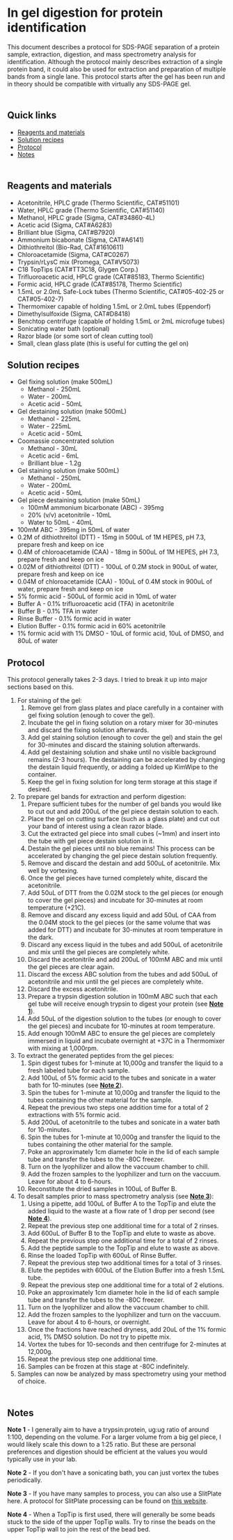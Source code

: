 # In gel digestion for protein identification <!-- omit in toc -->

This document describes a protocol for SDS-PAGE separation of a protein sample, extraction, digestion, and mass spectrometry analysis for identification. Although the protocol mainly describes extraction of a single protein band, it could also be used for extraction and preparation of multiple bands from a single lane. This protocol starts after the gel has been run and in theory should be compatible with virtually any SDS-PAGE gel.

<hr style="height:6pt; visibility:hidden;" />

## Quick links <!-- omit in toc -->

- [Reagents and materials](#reagents-and-materials)
- [Solution recipes](#solution-recipes)
- [Protocol](#protocol)
- [Notes](#notes)

<hr style="height:6pt; visibility:hidden;" />

<span id="reagents-and-materials"></span>

## Reagents and materials

- Acetonitrile, HPLC grade (Thermo Scientific, CAT#51101)
- Water, HPLC grade (Thermo Scientific, CAT#51140)
- Methanol, HPLC grade (Sigma, CAT#34860-4L)
- Acetic acid (Sigma, CAT#A6283)
- Brilliant blue (Sigma, CAT#B7920)
- Ammonium bicabonate (Sigma, CAT#A6141)
- Dithiothreitol (Bio-Rad, CAT#1610611)
- Chloroacetamide (Sigma, CAT#C0267)
- Trypsin/rLysC mix (Promega, CAT#V5073)
- C18 TopTips (CAT#TT3C18, Glygen Corp.)
- Trifluoroacetic acid, HPLC grade (CAT#85183, Thermo Scientific)
- Formic acid, HPLC grade (CAT#85178, Thermo Scientific)
- 1.5mL or 2.0mL Safe-Lock tubes (Thermo Scientific, CAT#05-402-25 or CAT#05-402-7)
- Thermomixer capable of holding 1.5mL or 2.0mL tubes (Eppendorf)
- Dimethylsulfoxide (Sigma, CAT#D8418)
- Benchtop centrifuge (capable of holding 1.5mL or 2mL microfuge tubes)
- Sonicating water bath (optional)
- Razor blade (or some sort of clean cutting tool)
- Small, clean glass plate (this is useful for cutting the gel on)

<span id="solution-recipes"></span>

## Solution recipes

- Gel fixing solution (make 500mL)
  - Methanol - 250mL
  - Water - 200mL
  - Acetic acid - 50mL
- Gel destaining solution (make 500mL)
  - Methanol - 225mL
  - Water - 225mL
  - Acetic acid - 50mL
- Coomassie concentrated solution
  - Methanol - 30mL
  - Acetic acid - 6mL
  - Brilliant blue - 1.2g
- Gel staining solution (make 500mL)
  - Methanol - 250mL
  - Water - 200mL
  - Acetic acid - 50mL
- Gel piece destaining solution (make 50mL)
  - 100mM ammonium bicarbonate (ABC) - 395mg
  - 20% (v/v) acetonitrile - 10mL
  - Water to 50mL - 40mL
- 100mM ABC - 395mg in 50mL of water
- 0.2M of dithiothreitol (DTT) - 15mg in 500uL of 1M HEPES, pH 7.3, prepare fresh and keep on ice
- 0.4M of chloroacetamide (CAA) - 18mg in 500uL of 1M HEPES, pH 7.3, prepare fresh and keep on ice
- 0.02M of dithiothreitol (DTT) - 100uL of 0.2M stock in 900uL of water, prepare fresh and keep on ice
- 0.04M of chloroacetamide (CAA) - 100uL of 0.4M stock in 900uL of water, prepare fresh and keep on ice
- 5% formic acid - 500uL of formic acid in 10mL of water
- Buffer A - 0.1% trifluoroacetic acid (TFA) in acetonitrile
- Buffer B - 0.1% TFA in water
- Rinse Buffer - 0.1% formic acid in water
- Elution Buffer - 0.1% formic acid in 60% acetonitrile
- 1% formic acid with 1% DMSO - 10uL of formic acid, 10uL of DMSO, and 80uL of water

<span id="protocol"></span>

## Protocol

This protocol generally takes 2-3 days. I tried to break it up into major sections based on this.

1. For staining of the gel:
   1. Remove gel from glass plates and place carefully in a container with gel fixing solution (enough to cover the gel).
   2. Incubate the gel in fixing solution on a rotary mixer for 30-minutes and discard the fixing solution afterwards.
   3. Add gel staining solution (enough to cover the gel) and stain the gel for 30-minutes and discard the staining solution afterwards.
   4. Add gel destaining solution and shake until no visible background remains (2-3 hours). The destaining can be accelerated by changing the destain liquid frequently, or adding a folded up KimWipe to the container.
   5. Keep the gel in fixing solution for long term storage at this stage if desired.
2. To prepare gel bands for extraction and perform digestion:
   1. Prepare sufficient tubes for the number of gel bands you would like to cut out and add 200uL of the gel piece destain solution to each.
   2. Place the gel on cutting surface (such as a glass plate) and cut out your band of interest using a clean razor blade.
   3. Cut the extracted gel piece into small cubes (~1mm) and insert into the tube with gel piece destain solution in it.
   4. Destain the gel pieces until no blue remains! This process can be accelerated by changing the gel piece destain solution frequently.
   5. Remove and discard the destain and add 500uL of acetonitrile. Mix well by vortexing.
   6. Once the gel pieces have turned completely white, discard the acetonitrile.
   7. Add 50uL of DTT from the 0.02M stock to the gel pieces (or enough to cover the gel pieces) and incubate for 30-minutes at room temperature (+21C).
   8. Remove and discard any excess liquid and add 50uL of CAA from the 0.04M stock to the gel pieces (or the same volume that was added for DTT) and incubate for 30-minutes at room temperature in the dark.
   9. Discard any excess liquid in the tubes and add 500uL of acetonitrile and mix until the gel pieces are completely white.
   10. Discard the acetonitrile and add 200uL of 100mM ABC and mix until the gel pieces are clear again.
   11. Discard the excess ABC solution from the tubes and add 500uL of acetonitrile and mix until the gel pieces are completely white.
   12. Discard the excess acetonitrile.
   13. Prepare a trypsin digestion solution in 100mM ABC such that each gel tube will receive enough trypsin to digest your protein (see [**Note 1**](#note1)).
   14. Add 50uL of the digestion solution to the tubes (or enough to cover the gel pieces) and incubate for 10-minutes at room temperature.
   15. Add enough 100mM ABC to ensure the gel pieces are completely immersed in liquid and incubate overnight at +37C in a Thermomixer with mixing at 1,000rpm.
3. To extract the generated peptides from the gel pieces:
   1. Spin digest tubes for 1-minute at 10,000g and transfer the liquid to a fresh labeled tube for each sample.
   2. Add 100uL of 5% formic acid to the tubes and sonicate in a water bath for 10-minutes (see [**Note 2**](#note2)).
   3. Spin the tubes for 1-minute at 10,000g and transfer the liquid to the tubes containing the other material for the sample.
   4. Repeat the previous two steps one addition time for a total of 2 extractions with 5% formic acid.
   5. Add 200uL of acetonitrile to the tubes and sonicate in a water bath for 10-minutes.
   6. Spin the tubes for 1-minute at 10,000g and transfer the liquid to the tubes containing the other material for the sample.
   7. Poke an approximately 1cm diameter hole in the lid of each sample tube and transfer the tubes to the -80C freezer.
   8. Turn on the lyophilizer and allow the vaccuum chamber to chill.
   9. Add the frozen samples to the lyophilizer and turn on the vaccuum. Leave for about 4 to 6-hours.
   10. Reconstitute the dried samples in 100uL of Buffer B.
4. To desalt samples prior to mass spectrometry analysis (see [**Note 3**](#note3)):
    1. Using a pipette, add 100uL of Buffer A to the TopTip and elute the added liquid to the waste at a flow rate of 1 drop per second (see [**Note 4**](#note4)).
    2. Repeat the previous step one additional time for a total of 2 rinses.
    3. Add 600uL of Buffer B to the TopTip and elute to waste as above.
    4. Repeat the previous step one additional time for a total of 2 rinses.
    5. Add the peptide sample to the TopTip and elute to waste as above.
    6. Rinse the loaded TopTip with 600uL of Rinse Buffer.
    7. Repeat the previous step two additional times for a total of 3 rinses.
    8. Elute the peptides with 600uL of the Elution Buffer into a fresh 1.5mL tube.
    9. Repeat the previous step one additional time for a total of 2 elutions.
    10. Poke an approximately 1cm diameter hole in the lid of each sample tube and transfer the tubes to the -80C freezer.
    11. Turn on the lyophilizer and allow the vaccuum chamber to chill.
    12. Add the frozen samples to the lyophilizer and turn on the vaccuum. Leave for about 4 to 6-hours, or overnight.
    13. Once the fractions have reached dryness, add 20uL of the 1% formic acid, 1% DMSO solution. Do not try to pipette mix.
    14. Vortex the tubes for 10-seconds and then centrifuge for 2-minutes at 12,000g.
    15. Repeat the previous step one additional time.
    16. Samples can be frozen at this stage at -80C indefinitely.
5. Samples can now be analyzed by mass spectrometry using your method of choice.

<hr style="height:6pt; visibility:hidden;" />

## Notes

<span id="note1"></span>

**Note 1** - I generally aim to have a trypsin:protein, ug:ug ratio of around 1:100, depending on the volume. For a larger volume from a big gel piece, I would likely scale this down to a 1:25 ratio. But these are personal preferences and digestion should be efficient at the values you would typically use in your lab.

<span id="note2"></span>

**Note 2** - If you don't have a sonicating bath, you can just vortex the tubes periodically.

<span id="note3"></span>

**Note 3** - If you have many samples to process, you can also use a SlitPlate here. A protocol for SlitPlate processing can be found on [this website](https://github.com/chrishuges/wetLabProtocols/tree/master/relatedToProteomics).

<span id="note4"></span>

**Note 4** - When a TopTip is first used, there will generally be some beads stuck to the side of the upper TopTip walls. Try to rinse the beads on the upper TopTip wall to join the rest of the bead bed.
